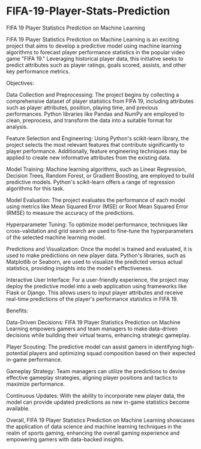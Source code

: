 # FIFA-19-Player-Stats-Prediction
FIFA 19 Player Statistics Prediction on Machine Learning

FIFA 19 Player Statistics Prediction on Machine Learning is an exciting project that aims to develop a predictive model using machine learning algorithms to forecast player performance statistics in the popular video game "FIFA 19." Leveraging historical player data, this initiative seeks to predict attributes such as player ratings, goals scored, assists, and other key performance metrics.

Objectives:

Data Collection and Preprocessing: The project begins by collecting a comprehensive dataset of player statistics from FIFA 19, including attributes such as player attributes, position, playing time, and previous performances. Python libraries like Pandas and NumPy are employed to clean, preprocess, and transform the data into a suitable format for analysis.

Feature Selection and Engineering: Using Python's scikit-learn library, the project selects the most relevant features that contribute significantly to player performance. Additionally, feature engineering techniques may be applied to create new informative attributes from the existing data.

Model Training: Machine learning algorithms, such as Linear Regression, Decision Trees, Random Forest, or Gradient Boosting, are employed to build predictive models. Python's scikit-learn offers a range of regression algorithms for this task.

Model Evaluation: The project evaluates the performance of each model using metrics like Mean Squared Error (MSE) or Root Mean Squared Error (RMSE) to measure the accuracy of the predictions.

Hyperparameter Tuning: To optimize model performance, techniques like cross-validation and grid search are used to fine-tune the hyperparameters of the selected machine learning model.

Predictions and Visualization: Once the model is trained and evaluated, it is used to make predictions on new player data. Python's libraries, such as Matplotlib or Seaborn, are used to visualize the predicted versus actual statistics, providing insights into the model's effectiveness.

Interactive User Interface: For a user-friendly experience, the project may deploy the predictive model into a web application using frameworks like Flask or Django. This allows users to input player attributes and receive real-time predictions of the player's performance statistics in FIFA 19.

Benefits:

Data-Driven Decisions: FIFA 19 Player Statistics Prediction on Machine Learning empowers gamers and team managers to make data-driven decisions while building their virtual teams, enhancing strategic gameplay.

Player Scouting: The predictive model can assist gamers in identifying high-potential players and optimizing squad composition based on their expected in-game performance.

Gameplay Strategy: Team managers can utilize the predictions to devise effective gameplay strategies, aligning player positions and tactics to maximize performance.

Continuous Updates: With the ability to incorporate new player data, the model can provide updated predictions as new in-game statistics become available.

Overall, FIFA 19 Player Statistics Prediction on Machine Learning showcases the application of data science and machine learning techniques in the realm of sports gaming, enhancing the overall gaming experience and empowering gamers with data-backed insights.




